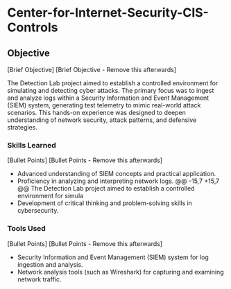 # Center-for-Internet-Security-CIS-Controls

 ## Objective
 [Brief Objective]
 [Brief Objective - Remove this afterwards]
 
 The Detection Lab project aimed to establish a controlled environment for simulating and detecting cyber attacks. The primary focus was to ingest and analyze logs within a Security Information and Event Management (SIEM) system, generating test telemetry to mimic real-world attack scenarios. This hands-on experience was designed to deepen understanding of network security, attack patterns, and defensive strategies.
 
 ### Skills Learned
 [Bullet Points]
 [Bullet Points - Remove this afterwards]
 
 - Advanced understanding of SIEM concepts and practical application.
 - Proficiency in analyzing and interpreting network logs.
 @@ -15,7 +15,7 @@ The Detection Lab project aimed to establish a controlled environment for simula
 - Development of critical thinking and problem-solving skills in cybersecurity.
 
 ### Tools Used
 [Bullet Points]
 [Bullet Points - Remove this afterwards]
 
 - Security Information and Event Management (SIEM) system for log ingestion and analysis.
 - Network analysis tools (such as Wireshark) for capturing and examining network traffic.
